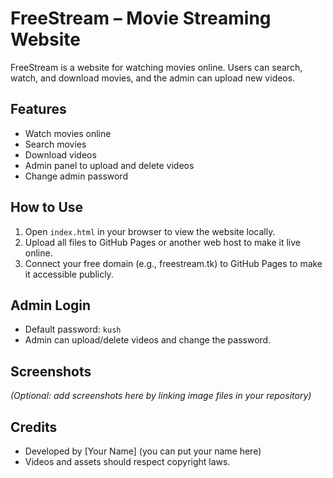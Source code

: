 # FreeStream – Movie Streaming Website

FreeStream is a website for watching movies online. Users can search, watch, and download movies, and the admin can upload new videos.

## Features
- Watch movies online
- Search movies
- Download videos
- Admin panel to upload and delete videos
- Change admin password

## How to Use
1. Open `index.html` in your browser to view the website locally.
2. Upload all files to GitHub Pages or another web host to make it live online.
3. Connect your free domain (e.g., freestream.tk) to GitHub Pages to make it accessible publicly.

## Admin Login
- Default password: `kush`
- Admin can upload/delete videos and change the password.

## Screenshots
*(Optional: add screenshots here by linking image files in your repository)*

## Credits
- Developed by [Your Name] (you can put your name here)
- Videos and assets should respect copyright laws.
